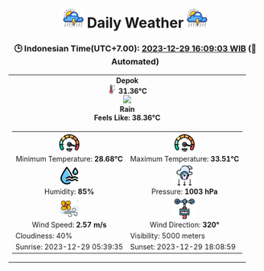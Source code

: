 # <h1 align=center><img height=40 src=images/cloud.png> Daily Weather <img height=40 src=images/cloud.png></h1>
<h3 align=center>🕒 Indonesian Time(UTC+7.00): <u>2023-12-29 16:09:03 WIB</u> (🤖Automated)</h3>

<table align=center>
<tr>
<td align=center><b>Depok</b><br><img src=images/thermometer.png height=18> <b>31.36°C</b><br><img src='https://openweathermap.org/img/w/10d.png' height='50'><br><b>Rain</b><br><b>Feels Like: 38.36°C</b></td>
</tr>
<td>
<table>
<tr>
<td align=center><img src=images/fast.png height=40><br>Minimum Temperature: <b>28.68°C</b></td>
<td align=center><img src=images/fast.png height=40><br>Maximum Temperature: <b>33.51°C</b></td>
</tr>
<tr>
<td align=center><img src=images/humidity.png height=40><br>Humidity: <b>85%</b></td>
<td align=center><img src=images/atmospheric.png height=40><br>Pressure: <b>1003 hPa</b></td>
</tr>
<tr>
<td align=center><img src=images/air-flow.png height=40><br>Wind Speed: <b>2.57 m/s</b></td>
<td align=center><img src=images/anemometer.png height=40><br>Wind Direction: <b>320°</b></td>
</tr>
<tr>
<td>Cloudiness: 40%</td>
<td>Visibility: 5000 meters</td>
</tr>
<tr>
<td>Sunrise: 2023-12-29 05:39:35</td>
<td>Sunset: 2023-12-29 18:08:59</td>
</tr>
</table>
</table>
